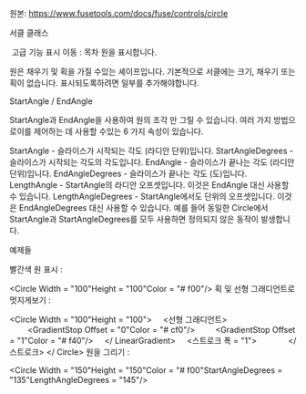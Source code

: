 원본: https://www.fusetools.com/docs/fuse/controls/circle

서클 클래스

 고급 기능 표시
이동 :
목차
원을 표시합니다.

원은 채우기 및 획을 가질 수있는 셰이프입니다. 기본적으로 서클에는 크기, 채우기 또는 획이 없습니다. 표시되도록하려면 일부를 추가해야합니다.

StartAngle / EndAngle

StartAngle과 EndAngle을 사용하여 원의 조각 만 그릴 수 있습니다. 여러 가지 방법으로이를 제어하는 ​​데 사용할 수있는 6 가지 속성이 있습니다.

StartAngle - 슬라이스가 시작되는 각도 (라디안 단위)입니다.
StartAngleDegrees - 슬라이스가 시작되는 각도의 각도입니다.
EndAngle - 슬라이스가 끝나는 각도 (라디안 단위)입니다.
EndAngleDegrees - 슬라이스가 끝나는 각도 (도)입니다.
LengthAngle - StartAngle의 라디안 오프셋입니다. 이것은 EndAngle 대신 사용할 수 있습니다.
LengthAngleDegrees - StartAngle에서도 단위의 오프셋입니다. 이것은 EndAngleDegrees 대신 사용할 수 있습니다.
예를 들어 동일한 Circle에서 StartAngle과 StartAngleDegrees를 모두 사용하면 정의되지 않은 동작이 발생합니다.

예제들

빨간색 원 표시 :

<Circle Width = "100"Height = "100"Color = "# f00"/>
획 및 선형 그래디언트로 멋지게보기 :

<Circle Width = "100"Height = "100">
    <선형 그래디언트>
        <GradientStop Offset = "0"Color = "# cf0"/>
        <GradientStop Offset = "1"Color = "# f40"/>
    </ LinearGradient>
    <스트로크 폭 = "1">
        <SolidColor Color = "# 000"/>
    </ 스트로크>
</ Circle>
원을 그리기 :

<Circle Width = "150"Height = "150"Color = "# f00"StartAngleDegrees = "135"LengthAngleDegrees = "145"/>

